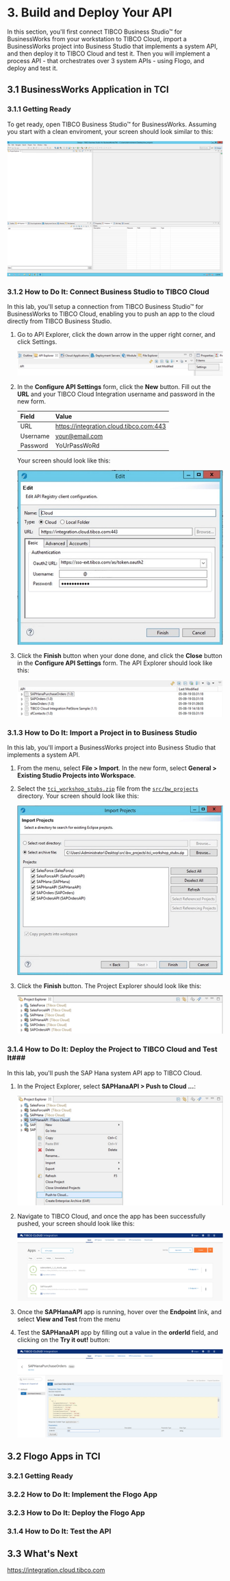 # 3. Build and Deploy Your API #

In this section, you'll first connect TIBCO Business Studio™ for BusinessWorks from your workstation to TIBCO Cloud, import a BusinessWorks project into Business Studio that implements a system API, and then deploy it to TIBCO Cloud and test it. Then you will implement a process API - that orchestrates over 3 system APIs - using Flogo, and deploy and test it.

## 3.1 BusinessWorks Application in TCI ##

### 3.1.1 Getting Ready ###

To get ready, open TIBCO Business Studio™ for BusinessWorks. Assuming you start with a clean enviroment, your screen should look similar to this:

![Business Studion](images/business_studio.jpg)

### 3.1.2 How to Do It: Connect Business Studio to TIBCO Cloud ###

In this lab, you'll setup a connection from TIBCO Business Studio™ for BusinessWorks to TIBCO Cloud, enabling you to push an app to the cloud directly from TIBCO Business Studio.

1. Go to API Explorer, click the down arrow in the upper right corner, and click Settings.

    ![Settings](images/bw_api_explorer_settings.jpg)

2. In the **Configure API Settings** form, click the **New** button. Fill out the **URL** and your TIBCO Cloud Integration username and password in the new form.

    | Field         | Value           |
    | ------------- | --------------- |
    | URL           | https://integration.cloud.tibco.com:443 |
    | Username      | your@email.com |
    | Password      | YoUrPassWoRd   |

    Your screen should look like this:

    ![Settings](images/bw_cloud_connections.jpg)

3. Click the **Finish** button when your done done, and click the **Close** button in the **Configure API Settings** form. The API Explorer should look like this:

    ![Settings](images/bw_api_explorer_settings_end.jpg)

### 3.1.3 How to Do It: Import a Project in to Business Studio ###

In this lab, you'll import a BusinessWorks project into Business Studio that implements a system API.

1. From the menu, select **File > Import**. In the new form, select **General > Existing Studio Projects into Workspace**.

2. Select the [`tci_workshop_stubs.zip`](../src/bw_projects/tci_workshop_stubs.zip) file from the [`src/bw_projects`](../src/bw_projects) directory. Your screen should look like this:

    ![Import](images/bw_import_projects.jpg)

3. Click the **Finish** button. The Project Explorer should look like this:

    ![Project Explorer](images/bw_project_explorer_end.jpg)

### 3.1.4 How to Do It: Deploy the Project to TIBCO Cloud and Test It###

In this lab, you'll push the SAP Hana system API app to TIBCO Cloud.

1. In the Project Explorer, select **SAPHanaAPI > Push to Cloud ...**:

    ![Push to Cloud](images/bw_push_to_cloud.jpg)

2. Navigate to TIBCO Cloud, and once the app has been successfully pushed, your screen should look like this:

    ![Push to Cloud](images/bw_push_to_cloud_end.jpg)

3. Once the **SAPHanaAPI** app is running, hover over the **Endpoint** link, and select **View and Test** from the menu

4. Test the **SAPHanaAPI** app by filling out a value in the **orderId** field, and clicking on the **Try it out!** button:

    ![View and Test](images/bw_view_test.jpg)


## 3.2 Flogo Apps in TCI ##

### 3.2.1 Getting Ready ###

### 3.2.2 How to Do It: Implement the Flogo App ###

### 3.2.3 How to Do It: Deploy the Flogo App ###

### 3.1.4 How to Do It: Test the API ###

## 3.3 What's Next ##

<https://integration.cloud.tibco.com>
